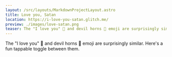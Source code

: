 ```yaml
---
layout: /src/layouts/MarkdownProjectLayout.astro
title: Love you, Satan
location: https://i-love-you-satan.glitch.me/
preview: ./images/love-satan.png
teaser: The "I love you" 🤟 and devil horns 🤘 emoji are surprisingly similar. Here's a fun tappable toggle between them.
---
```

The "I love you" 🤟 and devil horns 🤘 emoji are surprisingly similar. Here's a fun tappable toggle between them.